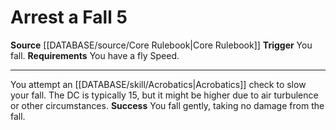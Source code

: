 ﻿---
actions: '[reaction]'
cost: null
element: null
frequency: null
id: '91'
name: Arrest a Fall
rarity: Common
requirement: You have a fly Speed.
rus_type_level: null
school: null
source: '[[DATABASE/source/Core Rulebook|Core Rulebook]]'
trait: null
trigger: You fall.
type: Action

---
# Arrest a Fall <span class="action-icon">5</span>

**Source** [[DATABASE/source/Core Rulebook|Core Rulebook]] 
**Trigger** You fall.
**Requirements** You have a fly Speed.

---
You attempt an [[DATABASE/skill/Acrobatics|Acrobatics]] check to slow your fall. The DC is typically 15, but it might be higher due to air turbulence or other circumstances.
**Success** You fall gently, taking no damage from the fall.